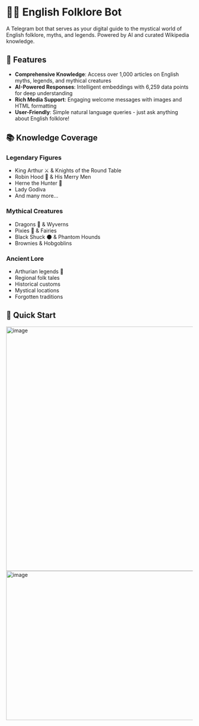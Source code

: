 # 🧙‍♂️ English Folklore Bot

A Telegram bot that serves as your digital guide to the mystical world of English folklore, myths, and legends. Powered by AI and curated Wikipedia knowledge.

## 🌟 Features

- **Comprehensive Knowledge**: Access over 1,000 articles on English myths, legends, and mythical creatures
- **AI-Powered Responses**: Intelligent embeddings with 6,259 data points for deep understanding
- **Rich Media Support**: Engaging welcome messages with images and HTML formatting
- **User-Friendly**: Simple natural language queries - just ask anything about English folklore!

## 📚 Knowledge Coverage

### Legendary Figures
- King Arthur ⚔️ & Knights of the Round Table
- Robin Hood 🏹 & His Merry Men  
- Herne the Hunter 🦌
- Lady Godiva
- And many more...

### Mythical Creatures
- Dragons 🐉 & Wyverns
- Pixies 🧚 & Fairies
- Black Shuck 🌑 & Phantom Hounds
- Brownies & Hobgoblins

### Ancient Lore
- Arthurian legends 🏰
- Regional folk tales
- Historical customs
- Mystical locations
- Forgotten traditions

## 🚀 Quick Start


<img width="886" height="658" alt="image" src="https://github.com/user-attachments/assets/fadb8b37-7f66-4e90-a2ce-e20cab348de8" />
<img width="874" height="402" alt="image" src="https://github.com/user-attachments/assets/cdf7d47f-538e-4d8a-919e-0b0f47467b4e" />

